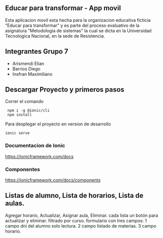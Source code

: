 ## Educar para transformar - App movil

Esta aplicacion movil esta hecha para la organizacion educativa ficticia "Educar para transformar" y es parte del proceso evaluativo de la asignatura "Metodologia de sistemas" la cual se dicta en la Universidad Tecnologica Nacional, en la sede de Resistencia.

## Integrantes Grupo 7

- Arismendi Elian
- Barrios Diego
- Insfran Maximiliano

## Descargar Proyecto y primeros pasos

Correr el comando

```
 npm i -g @ionic/cli
 npm install
```

Para desplegar el proyecto en version de desarrollo

```
ionic serve
```

### Documentacion de Ionic

https://ionicframework.com/docs

### Componentes

https://ionicframework.com/docs/components

## Listas de alumno, Lista de horarios, Lista de aulas.

Agregar horario, Actualizar, Asignar aula, Eliminar.
cada lista un botón para actualizar y eliminar.
filtrado por curso.
formulario con tres campos:
1 campo dni del alumno solo lectura.
2 campo listado de materias.
3 campo horario.
